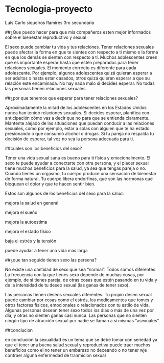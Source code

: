 # Tecnologia-proyecto
Luis Carlo siqueiros Ramires 3ro secundaria 

##¿Que puedo hacer para que mis compañeros esten mejor informados sobre el bienestar reproductivo y sexual 

El sexo puede cambiar tu vida y tus relaciones. Tener relaciones sexuales puede afectar la forma en que te sientes con respecto a ti mismo o la forma en que los demás se sienten con respecto a ti.
Muchos adolescentes creen que es importante esperar hasta que estén preparados para tener relaciones sexuales. El momento correcto es diferente para cada adolescente. Por ejemplo, algunos adolescentes quizá quieran esperar a ser adultos o hasta estar casados, otros quizá quieran esperar a que su relación esté encaminada.
No hay nada malo si decides esperar. No todas las personas tienen relaciones sexuales.

##¿por que tenemos que esperar para tener relaciones sexuales? 

Aproximadamente la mitad de los adolescentes en los Estados Unidos nunca han tenido relaciones sexuales. Si decides esperar, planifica con anticipación cómo vas a decir que no para que se entienda claramente. Mantente alejado de las situaciones que puedan conducir a las relaciones sexuales, como por ejemplo, estar a solas con alguien que te ha estado presionando o que consumió alcohol o drogas. Si tu pareja no respalda tu decisión de esperar, tal vez no sea la persona adecuada para ti.

##cuales son los beneficios del sexo?

Tener una vida sexual sana es bueno para ti física y emocionalmente. El sexo te puede ayudar a conectarte con otra persona, y el placer sexual tiene muchos beneficios para la salud, ya sea que tengas pareja o no. Cuando tienes un orgasmo, tu cuerpo produce una sensación de bienestar de forma natural. Tu cuerpo libera endorfinas, que son las hormonas que bloquean el dolor y que te hacen sentir bien.

Estos son algunos de los beneficios del sexo para la salud:

mejora la salud en general

mejora el sueño

mejora la autoestima

mejora el estado físico

baja el estrés y la tensión

puede ayudar a tener una vida más larga

##¿que tan seguido tienen sexo las persona?

No existe una cantidad de sexo que sea “normal”. Todos somos diferentes. La frecuencia con la que tienes sexo depende de muchas cosas, por ejemplo, de si tienes pareja, de otras cosas que estén pasando en tu vida y de la intensidad de tu deseo sexual (las ganas de tener sexo).

Las personas tienen deseos sexuales diferentes. Tu propio deseo sexual puede cambiar por cosas como el estrés, los medicamentos que tomes y otros factores físicos, emocionales o relacionados con tu estilo de vida. Algunas personas desean tener sexo todos los días o más de una vez por día, y otras no sienten ganas casi nunca. Las personas que no sienten ningún tipo de atracción sexual por nadie se llaman a sí mismas “asexuales”

##conclucion 

en conclucion la sexualidad es un tema que se debe tomar con seriedad ya que el tener una buena salud sexual y reproductiva puede traer muchos beneficios como el no tener un embarazo no deceando o no tener wje contraer alguna enfermedad de tranmicion sexual 
